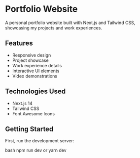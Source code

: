 # Portfolio Website

A personal portfolio website built with Next.js and Tailwind CSS, showcasing my projects and work experiences.

## Features
- Responsive design
- Project showcase
- Work experience details
- Interactive UI elements
- Video demonstrations

## Technologies Used
- Next.js 14
- Tailwind CSS
- Font Awesome Icons

## Getting Started

First, run the development server:

bash
npm run dev
or
yarn dev


